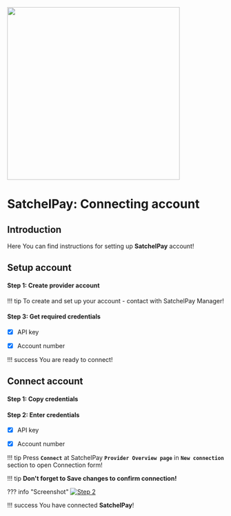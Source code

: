 <img src="https://static.openfintech.io/payment_providers/satchelpay/logo.svg?w=400" width="400px">

# SatchelPay: Connecting account

## Introduction

Here You can find  instructions for setting up **SatchelPay** account!

## Setup account

#### Step 1: Create provider account

!!! tip
    To create and set up your account - contact with SatchelPay Manager!

#### Step 3: Get required credentials

- [x] API key

- [x] Account number

!!! success
    You are ready to connect!
    
## Connect account

#### Step 1: Copy credentials

#### Step 2: Enter credentials

- [x] API key

- [x] Account number

!!! tip
    Press **```Connect```** at SatchelPay **```Provider Overview page```** in **```New connection```** section to open Connection form!

!!! tip
    **Don't forget to Save changes to confirm connection!**

??? info "Screenshot"
    [![Step 2](images/satchelpay-step_connect.png)](images/satchelpay-step_connect.png)
    


!!! success
    You have connected **SatchelPay**!